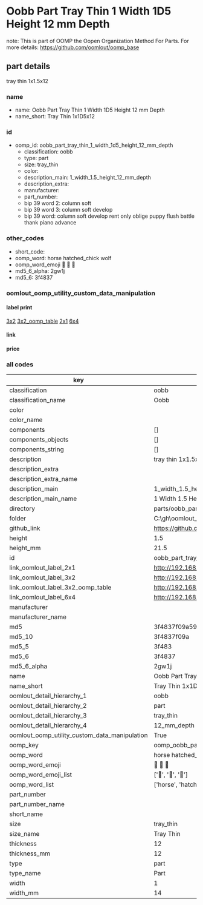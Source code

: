 # Oobb Part Tray Thin 1 Width 1D5 Height 12 mm Depth  

note: This is part of OOMP the Oopen Organization Method For Parts. For more details: https://github.com/oomlout/oomp_base

##  part details
  



tray thin 1x1.5x12



### name
* name: Oobb Part Tray Thin 1 Width 1D5 Height 12 mm Depth
* name_short: Tray Thin 1x1D5x12 
### id
* oomp_id: oobb_part_tray_thin_1_width_1d5_height_12_mm_depth
  * classification: oobb
  * type: part
  * size: tray_thin
  * color: 
  * description_main: 1_width_1.5_height_12_mm_depth
  * description_extra: 
  * manufacturer: 
  * part_number: 
  * bip 39 word 2: column soft
  * bip 39 word 3: column soft develop
  * bip 39 word: column soft develop rent only oblige puppy flush battle thank piano advance

### other_codes
* short_code: 
* oomp_word: horse hatched_chick wolf
* oomp_word_emoji :horse: :hatched_chick: :wolf:
* md5_6_alpha: 2gw1j
* md5_6: 3f4837






### oomlout_oomp_utility_custom_data_manipulation
#### label print
[3x2](http://192.168.1.245:1112/?label=oomp%202gw1j)
[3x2_oomp_table](http://192.168.1.108:1112/?label=oomp%202gw1j)
[2x1](http://192.168.1.242:1112/?label=oomp%202gw1j)
[6x4](http://192.168.1.55:1112/?label=oomp%202gw1j)    

#### link

                              

#### price







### all codes 
| key | value |  
| --- | --- |  
| classification | oobb |  
| classification_name | Oobb |  
| color |  |  
| color_name |  |  
| components | [] |  
| components_objects | [] |  
| components_string | [] |  
| description | tray thin 1x1.5x12 |  
| description_extra |  |  
| description_extra_name |  |  
| description_main | 1_width_1.5_height_12_mm_depth |  
| description_main_name | 1 Width 1.5 Height 12 mm Depth |  
| directory | parts/oobb_part_tray_thin_1_width_1d5_height_12_mm_depth |  
| folder | C:\gh\oomlout_oobb_version_4_generated_parts\parts\oobb_part_tray_thin_1_width_1d5_height_12_mm_depth |  
| github_link | https://github.com/oomlout/oomlout_oomp_part_src/tree/main/parts/oobb_part_tray_thin_1_width_1d5_height_12_mm_depth |  
| height | 1.5 |  
| height_mm | 21.5 |  
| id | oobb_part_tray_thin_1_width_1d5_height_12_mm_depth |  
| link_oomlout_label_2x1 | http://192.168.1.242:1112/?label=oomp%202gw1j |  
| link_oomlout_label_3x2 | http://192.168.1.245:1112/?label=oomp%202gw1j |  
| link_oomlout_label_3x2_oomp_table | http://192.168.1.108:1112/?label=oomp%202gw1j |  
| link_oomlout_label_6x4 | http://192.168.1.55:1112/?label=oomp%202gw1j |  
| manufacturer |  |  
| manufacturer_name |  |  
| md5 | 3f4837f09a59d5c260cd8b647933916e |  
| md5_10 | 3f4837f09a |  
| md5_5 | 3f483 |  
| md5_6 | 3f4837 |  
| md5_6_alpha | 2gw1j |  
| name | Oobb Part Tray Thin 1 Width 1D5 Height 12 mm Depth |  
| name_short | Tray Thin 1x1D5x12  |  
| oomlout_detail_hierarchy_1 | oobb |  
| oomlout_detail_hierarchy_2 | part |  
| oomlout_detail_hierarchy_3 | tray_thin |  
| oomlout_detail_hierarchy_4 | 12_mm_depth |  
| oomlout_oomp_utility_custom_data_manipulation | True |  
| oomp_key | oomp_oobb_part_tray_thin_1_width_1d5_height_12_mm_depth |  
| oomp_word | horse hatched_chick wolf |  
| oomp_word_emoji | :horse: :hatched_chick: :wolf: |  
| oomp_word_emoji_list | [':horse:', ':hatched_chick:', ':wolf:'] |  
| oomp_word_list | ['horse', 'hatched_chick', 'wolf'] |  
| part_number |  |  
| part_number_name |  |  
| short_name |  |  
| size | tray_thin |  
| size_name | Tray Thin |  
| thickness | 12 |  
| thickness_mm | 12 |  
| type | part |  
| type_name | Part |  
| width | 1 |  
| width_mm | 14 |  
